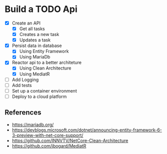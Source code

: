 # Build a TODO Api

* [x] Create an API
  * [x] Get all tasks
  * [x] Creates a new task
  * [x] Updates a task
* [x] Persist data in database
  * [x] Using Entity Framework
  * [x] Using MariaDb
* [x] Reactor api to a better architeture
  * [x] Using Clean Architecture
  * [x] Using MediatR
* [ ] Add Logging
* [ ] Add tests
* [ ] Set up a container environment
* [ ] Deploy to a cloud platform

## References

* https://mariadb.org/
* https://devblogs.microsoft.com/dotnet/announcing-entity-framework-6-3-preview-with-net-core-support/
* https://github.com/INNVTV/NetCore-Clean-Architecture
* https://github.com/jbogard/MediatR
